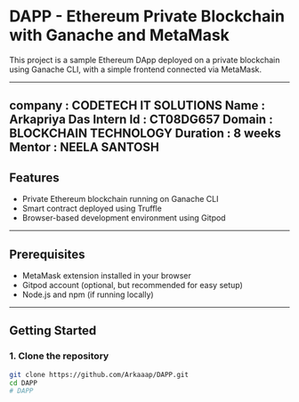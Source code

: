 # DAPP - Ethereum Private Blockchain with Ganache and MetaMask

This project is a sample Ethereum DApp deployed on a private blockchain using Ganache CLI, with a simple frontend connected via MetaMask.

---
## company : CODETECH IT SOLUTIONS Name : Arkapriya Das Intern Id : CT08DG657 Domain : BLOCKCHAIN TECHNOLOGY Duration : 8 weeks Mentor : NEELA SANTOSH
## Features

- Private Ethereum blockchain running on Ganache CLI
- Smart contract deployed using Truffle
- Browser-based development environment using Gitpod

---

## Prerequisites

- MetaMask extension installed in your browser
- Gitpod account (optional, but recommended for easy setup)
- Node.js and npm (if running locally)

---

## Getting Started

### 1. Clone the repository

```bash
git clone https://github.com/Arkaaap/DAPP.git
cd DAPP
# DAPP
